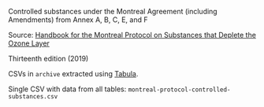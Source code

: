 Controlled substances under the Montreal Agreement (including Amendments) from Annex A, B, C, E, and F

Source: [Handbook for the Montreal Protocol on Substances that Deplete the Ozone Layer](https://ozone.unep.org/sites/default/files/2019-08/MP_Handbook_2019_1.pdf)

Thirteenth edition (2019)



CSVs in `archive` extracted using [Tabula](https://tabula.technology/).

Single CSV with data from all tables: `montreal-protocol-controlled-substances.csv`

